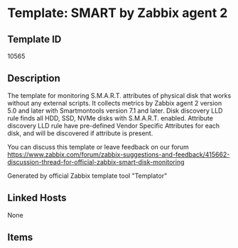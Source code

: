 # Template: SMART by Zabbix agent 2

## Template ID
10565

## Description
The template for monitoring S.M.A.R.T. attributes of physical disk that works without any external scripts. It collects metrics by Zabbix agent 2 version 5.0 and later with Smartmontools version 7.1 and later. Disk discovery LLD rule finds all HDD, SSD, NVMe disks with S.M.A.R.T. enabled. Attribute discovery LLD rule have pre-defined Vendor Specific Attributes for each disk, and will be discovered if attribute is present.

You can discuss this template or leave feedback on our forum https://www.zabbix.com/forum/zabbix-suggestions-and-feedback/415662-discussion-thread-for-official-zabbix-smart-disk-monitoring

Generated by official Zabbix template tool "Templator"

## Linked Hosts
None

## Items

